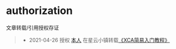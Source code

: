 # authorization
文章转载/引用授权存证

> - 2021-04-26
  授权 [本人](https://community.starcloudtech.com/u/zikin) 在星云小镇转载[《XCA简易入门教程》](https://zikin.org/xca/)
